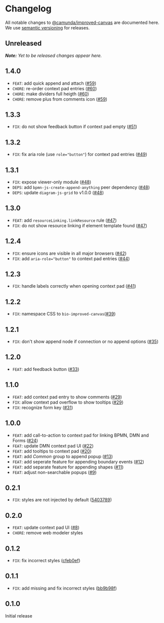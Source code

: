 # Changelog

All notable changes to [@camunda/improved-canvas](https://github.com/camunda/improved-canvas) are documented here. We use [semantic versioning](http://semver.org/) for releases.

## Unreleased

___Note:__ Yet to be released changes appear here._

## 1.4.0

* `FEAT`: add quick append and attach ([#59](https://github.com/camunda/improved-canvas/pull/59))
* `CHORE`: re-order context pad entries ([#60](https://github.com/camunda/improved-canvas/pull/60))
* `CHORE`: make dividers full heigth ([#60](https://github.com/camunda/improved-canvas/pull/60))
* `CHORE`: remove plus from comments icon ([#59](https://github.com/camunda/improved-canvas/pull/59))

## 1.3.3

* `FIX`: do not show feedback button if context pad empty ([#51](https://github.com/camunda/improved-canvas/pull/51))

## 1.3.2

* `FIX`: fix aria role (use `role="button"`) for context pad entries ([#49](https://github.com/camunda/improved-canvas/pull/49))

## 1.3.1

* `FIX`: expose viewer-only module ([#48](https://github.com/camunda/improved-canvas/pull/48))
* `DEPS`: add `bpmn-js-create-append-anything` peer dependency ([#48](https://github.com/camunda/improved-canvas/pull/48))
* `DEPS`: update `diagram-js-grid` to v1.0.0 ([#48](https://github.com/camunda/improved-canvas/pull/48))

## 1.3.0

* `FEAT`: add `resourceLinking.linkResource` rule ([#47](https://github.com/camunda/improved-canvas/pull/47))
* `FIX`: do not show resource linking if element template found ([#47](https://github.com/camunda/improved-canvas/pull/47))

## 1.2.4

* `FIX`: ensure icons are visible in all major browsers ([#42](https://github.com/camunda/improved-canvas/pull/42))
* `FIX`: add `aria-role="button"` to context pad entries ([#44](https://github.com/camunda/improved-canvas/pull/44))

## 1.2.3

* `FIX`: handle labels correctly when opening context pad ([#41](https://github.com/camunda/improved-canvas/pull/41))

## 1.2.2

* `FIX`: namespace CSS to `bio-improved-canvas`([#39](https://github.com/camunda/improved-canvas/pull/39))

## 1.2.1

* `FIX`: don't show append node if connection or no append options ([#35](https://github.com/camunda/improved-canvas/pull/35))

## 1.2.0

* `FEAT`: add feedback button ([#33](https://github.com/camunda/improved-canvas/pull/33))

## 1.1.0

* `FEAT`: add context pad entry to show comments ([#29](https://github.com/camunda/improved-canvas/pull/29))
* `FIX`: allow context pad overflow to show tooltips ([#29](https://github.com/camunda/improved-canvas/pull/29))
* `FIX`: recognize form key ([#31](https://github.com/camunda/improved-canvas/pull/31))

## 1.0.0

* `FEAT`: add call-to-action to context pad for linking BPMN, DMN and Forms ([#24](https://github.com/camunda/improved-canvas/pull/24))
* `FEAT`: update DMN context pad UI ([#22](https://github.com/camunda/improved-canvas/pull/22))
* `FEAT`: add tooltips to context pad ([#20](https://github.com/camunda/improved-canvas/pull/20))
* `FEAT`: add _Common_ group to append popup ([#13](https://github.com/camunda/improved-canvas/pull/13))
* `FEAT`: add seperate feature for appending boundary events ([#12](https://github.com/camunda/improved-canvas/pull/12))
* `FEAT`: add separate feature for appending shapes ([#11](https://github.com/camunda/improved-canvas/pull/11))
* `FEAT`: adjust non-searchable popups ([#9](https://github.com/camunda/improved-canvas/pull/9))

## 0.2.1

* `FIX`: styles are not injected by default ([5403789](https://github.com/camunda/improved-canvas/commit/5403789288696f594f498f1fe31166972e1f895a))

## 0.2.0

* `FEAT`: update context pad UI ([#8](https://github.com/camunda/improved-canvas/pull/8))
* `CHORE`: remove web modeler styles

## 0.1.2

* `FIX`: fix incorrect styles ([cfeb0ef](https://github.com/camunda/improved-canvas/commit/074a8370eb2e07df3f0ab3c05c33a133ea620364))

## 0.1.1

* `FIX`: add missing and fix incorrect styles ([bb9b98f](https://github.com/camunda/improved-canvas/commit/bb9b98f94b30aa28a7316fcfd3b1cbb86691ad7d))

## 0.1.0

Initial release